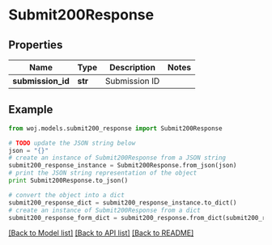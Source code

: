 # Submit200Response


## Properties
Name | Type | Description | Notes
------------ | ------------- | ------------- | -------------
**submission_id** | **str** | Submission ID | 

## Example

```python
from woj.models.submit200_response import Submit200Response

# TODO update the JSON string below
json = "{}"
# create an instance of Submit200Response from a JSON string
submit200_response_instance = Submit200Response.from_json(json)
# print the JSON string representation of the object
print Submit200Response.to_json()

# convert the object into a dict
submit200_response_dict = submit200_response_instance.to_dict()
# create an instance of Submit200Response from a dict
submit200_response_form_dict = submit200_response.from_dict(submit200_response_dict)
```
[[Back to Model list]](../README.md#documentation-for-models) [[Back to API list]](../README.md#documentation-for-api-endpoints) [[Back to README]](../README.md)


